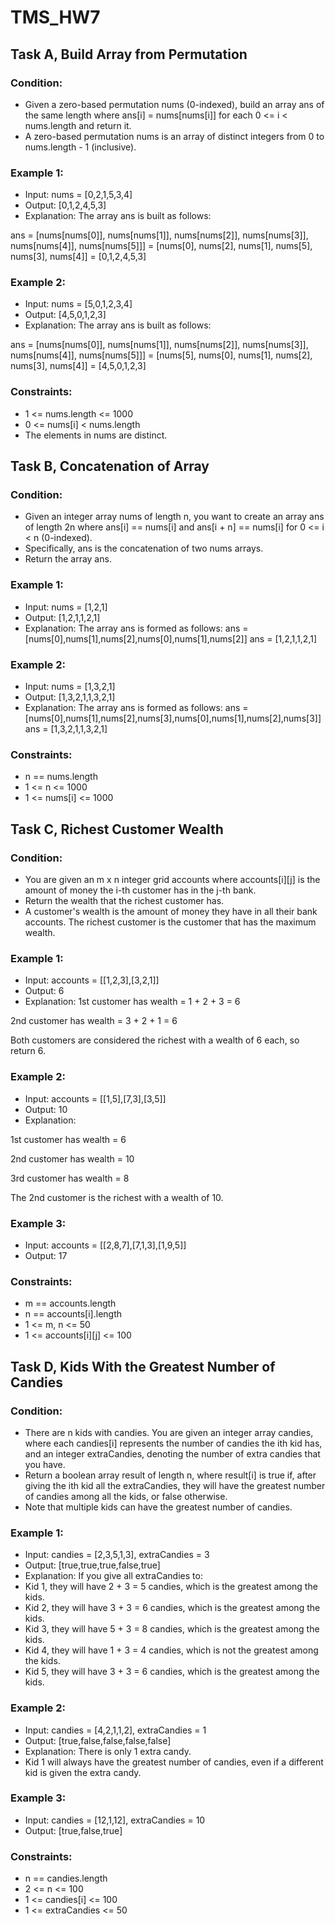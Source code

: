 # TMS_HW7

## Task A, Build Array from Permutation
### Condition:
- Given a zero-based permutation nums (0-indexed), build an array ans of the same length where ans[i] = nums[nums[i]] for each 0 <= i < nums.length and return it.
- A zero-based permutation nums is an array of distinct integers from 0 to nums.length - 1 (inclusive).

### Example 1:
- Input: nums = [0,2,1,5,3,4]
- Output: [0,1,2,4,5,3]
- Explanation: The array ans is built as follows: 

ans = [nums[nums[0]], nums[nums[1]], nums[nums[2]], nums[nums[3]], nums[nums[4]], nums[nums[5]]]
    = [nums[0], nums[2], nums[1], nums[5], nums[3], nums[4]]
    = [0,1,2,4,5,3]

### Example 2:
- Input: nums = [5,0,1,2,3,4]
- Output: [4,5,0,1,2,3]
- Explanation: The array ans is built as follows:

ans = [nums[nums[0]], nums[nums[1]], nums[nums[2]], nums[nums[3]], nums[nums[4]], nums[nums[5]]]
    = [nums[5], nums[0], nums[1], nums[2], nums[3], nums[4]]
    = [4,5,0,1,2,3]
 
### Constraints:
- 1 <= nums.length <= 1000
- 0 <= nums[i] < nums.length
- The elements in nums are distinct.

## Task B, Concatenation of Array
### Condition:
- Given an integer array nums of length n, you want to create an array ans of length 2n where ans[i] == nums[i] and ans[i + n] == nums[i] for 0 <= i < n (0-indexed).
- Specifically, ans is the concatenation of two nums arrays.
- Return the array ans.

### Example 1:
- Input: nums = [1,2,1]
- Output: [1,2,1,1,2,1]
- Explanation: The array ans is formed as follows:
ans = [nums[0],nums[1],nums[2],nums[0],nums[1],nums[2]]
ans = [1,2,1,1,2,1]

### Example 2:
- Input: nums = [1,3,2,1]
- Output: [1,3,2,1,1,3,2,1]
- Explanation: The array ans is formed as follows:
ans = [nums[0],nums[1],nums[2],nums[3],nums[0],nums[1],nums[2],nums[3]]
ans = [1,3,2,1,1,3,2,1]
 
### Constraints:
- n == nums.length
- 1 <= n <= 1000
- 1 <= nums[i] <= 1000

## Task C, Richest Customer Wealth
### Condition:
- You are given an m x n integer grid accounts where accounts[i][j] is the amount of money the i-th customer has in the j-th bank. 
- Return the wealth that the richest customer has.
- A customer's wealth is the amount of money they have in all their bank accounts. The richest customer is the customer that has the maximum wealth.

### Example 1:
- Input: accounts = [[1,2,3],[3,2,1]]
- Output: 6
- Explanation:
1st customer has wealth = 1 + 2 + 3 = 6

2nd customer has wealth = 3 + 2 + 1 = 6

Both customers are considered the richest with a wealth of 6 each, so return 6.

### Example 2:
- Input: accounts = [[1,5],[7,3],[3,5]]
- Output: 10
- Explanation: 

1st customer has wealth = 6

2nd customer has wealth = 10 

3rd customer has wealth = 8

The 2nd customer is the richest with a wealth of 10.

### Example 3:
- Input: accounts = [[2,8,7],[7,1,3],[1,9,5]]
- Output: 17
 
### Constraints:
- m == accounts.length
- n == accounts[i].length
- 1 <= m, n <= 50
- 1 <= accounts[i][j] <= 100

## Task D, Kids With the Greatest Number of Candies
### Condition:
- There are n kids with candies. You are given an integer array candies, where each candies[i] represents the number of candies the ith kid has, and an integer extraCandies, denoting the number of extra candies that you have.
- Return a boolean array result of length n, where result[i] is true if, after giving the ith kid all the extraCandies, they will have the greatest number of candies among all the kids, or false otherwise.
- Note that multiple kids can have the greatest number of candies.

### Example 1:
- Input: candies = [2,3,5,1,3], extraCandies = 3
- Output: [true,true,true,false,true] 
- Explanation: If you give all extraCandies to:
- Kid 1, they will have 2 + 3 = 5 candies, which is the greatest among the kids.
- Kid 2, they will have 3 + 3 = 6 candies, which is the greatest among the kids.
- Kid 3, they will have 5 + 3 = 8 candies, which is the greatest among the kids.
- Kid 4, they will have 1 + 3 = 4 candies, which is not the greatest among the kids.
- Kid 5, they will have 3 + 3 = 6 candies, which is the greatest among the kids.

### Example 2:
- Input: candies = [4,2,1,1,2], extraCandies = 1
- Output: [true,false,false,false,false] 
- Explanation: There is only 1 extra candy.
- Kid 1 will always have the greatest number of candies, even if a different kid is given the extra candy.

### Example 3:
- Input: candies = [12,1,12], extraCandies = 10
- Output: [true,false,true]
 
### Constraints:
- n == candies.length
- 2 <= n <= 100
- 1 <= candies[i] <= 100
- 1 <= extraCandies <= 50
